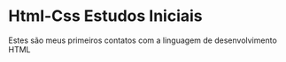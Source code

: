 # Html-Css Estudos Iniciais
 Estes são meus primeiros contatos com a linguagem de desenvolvimento HTML
